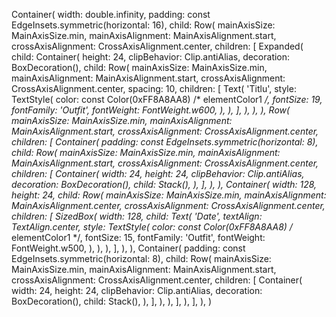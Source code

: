 Container(
    width: double.infinity,
    padding: const EdgeInsets.symmetric(horizontal: 16),
    child: Row(
        mainAxisSize: MainAxisSize.min,
        mainAxisAlignment: MainAxisAlignment.start,
        crossAxisAlignment: CrossAxisAlignment.center,
        children: [
            Expanded(
                child: Container(
                    height: 24,
                    clipBehavior: Clip.antiAlias,
                    decoration: BoxDecoration(),
                    child: Row(
                        mainAxisSize: MainAxisSize.min,
                        mainAxisAlignment: MainAxisAlignment.start,
                        crossAxisAlignment: CrossAxisAlignment.center,
                        spacing: 10,
                        children: [
                            Text(
                                'Titlu',
                                style: TextStyle(
                                    color: const Color(0xFF8A8AA8) /* elementColor1 */,
                                    fontSize: 19,
                                    fontFamily: 'Outfit',
                                    fontWeight: FontWeight.w600,
                                ),
                            ),
                        ],
                    ),
                ),
            ),
            Row(
                mainAxisSize: MainAxisSize.min,
                mainAxisAlignment: MainAxisAlignment.start,
                crossAxisAlignment: CrossAxisAlignment.center,
                children: [
                    Container(
                        padding: const EdgeInsets.symmetric(horizontal: 8),
                        child: Row(
                            mainAxisSize: MainAxisSize.min,
                            mainAxisAlignment: MainAxisAlignment.start,
                            crossAxisAlignment: CrossAxisAlignment.center,
                            children: [
                                Container(
                                    width: 24,
                                    height: 24,
                                    clipBehavior: Clip.antiAlias,
                                    decoration: BoxDecoration(),
                                    child: Stack(),
                                ),
                            ],
                        ),
                    ),
                    Container(
                        width: 128,
                        height: 24,
                        child: Row(
                            mainAxisSize: MainAxisSize.min,
                            mainAxisAlignment: MainAxisAlignment.center,
                            crossAxisAlignment: CrossAxisAlignment.center,
                            children: [
                                SizedBox(
                                    width: 128,
                                    child: Text(
                                        'Date',
                                        textAlign: TextAlign.center,
                                        style: TextStyle(
                                            color: const Color(0xFF8A8AA8) /* elementColor1 */,
                                            fontSize: 15,
                                            fontFamily: 'Outfit',
                                            fontWeight: FontWeight.w500,
                                        ),
                                    ),
                                ),
                            ],
                        ),
                    ),
                    Container(
                        padding: const EdgeInsets.symmetric(horizontal: 8),
                        child: Row(
                            mainAxisSize: MainAxisSize.min,
                            mainAxisAlignment: MainAxisAlignment.start,
                            crossAxisAlignment: CrossAxisAlignment.center,
                            children: [
                                Container(
                                    width: 24,
                                    height: 24,
                                    clipBehavior: Clip.antiAlias,
                                    decoration: BoxDecoration(),
                                    child: Stack(),
                                ),
                            ],
                        ),
                    ),
                ],
            ),
        ],
    ),
)
